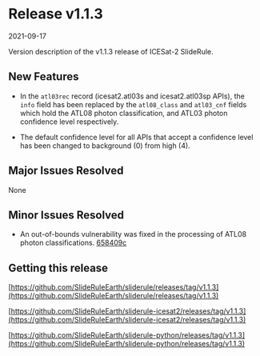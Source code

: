 # Release v1.1.3

2021-09-17

Version description of the v1.1.3 release of ICESat-2 SlideRule.

## New Features

* In the `atl03rec` record (icesat2.atl03s and icesat2.atl03sp APIs), the `info` field has been replaced by the `atl08_class` and `atl03_cnf` fields which hold the ATL08 photon classification, and ATL03 photon confidence level respectively.

* The default confidence level for all APIs that accept a confidence level has been changed to background (0) from high (4).

## Major Issues Resolved

None

## Minor Issues Resolved

* An out-of-bounds vulnerability was fixed in the processing of ATL08 photon classifications. [658409c](https://github.com/SlideRuleEarth/sliderule-icesat2/commit/658409cb1fac8608b0489e40cfd772cae2b66a01)


## Getting this release

[https://github.com/SlideRuleEarth/sliderule/releases/tag/v1.1.3](https://github.com/SlideRuleEarth/sliderule/releases/tag/v1.1.3)

[https://github.com/SlideRuleEarth/sliderule-icesat2/releases/tag/v1.1.3](https://github.com/SlideRuleEarth/sliderule-icesat2/releases/tag/v1.1.3)

[https://github.com/SlideRuleEarth/sliderule-python/releases/tag/v1.1.3](https://github.com/SlideRuleEarth/sliderule-python/releases/tag/v1.1.3)

